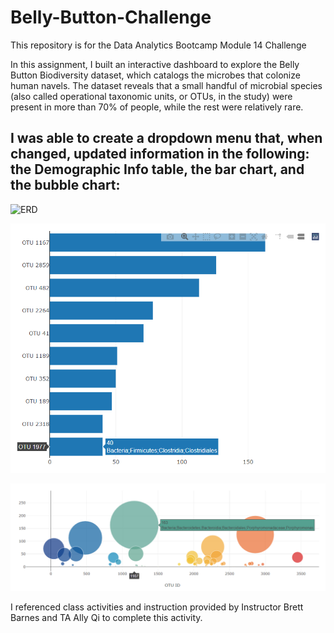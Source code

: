 # Belly-Button-Challenge
This repository is for the Data Analytics Bootcamp Module 14 Challenge

In this assignment, I built an interactive dashboard to explore the Belly Button Biodiversity dataset, which catalogs the microbes that colonize human navels. The dataset reveals that a small handful of microbial species (also called operational taxonomic units, or OTUs, in the study) were present in more than 70% of people, while the rest were relatively rare.

## I was able to create a dropdown menu that, when changed, updated information in the following: the Demographic Info table, the bar chart, and the bubble chart: 

![ERD](Images/dropdown_demo.PNG)

![contacts](Images/horizontal_bar.PNG)

![campaign](Images/bubble_chart.PNG)

I referenced class activities and instruction provided by Instructor Brett Barnes and TA Ally Qi to complete this activity.
